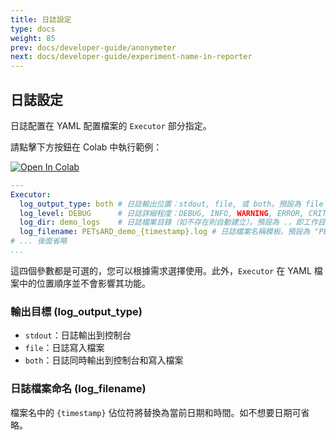 ```yaml
---
title: 日誌設定
type: docs
weight: 85
prev: docs/developer-guide/anonymeter
next: docs/developer-guide/experiment-name-in-reporter
---
```


## 日誌設定

日誌配置在 YAML 配置檔案的 `Executor` 部分指定。

請點擊下方按鈕在 Colab 中執行範例：

[![Open In Colab](https://colab.research.google.com/assets/colab-badge.svg)](https://colab.research.google.com/github/nics-tw/petsard/blob/main/demo/logging-configuration.ipynb)

```yaml
---
Executor:
  log_output_type: both # 日誌輸出位置：stdout, file, 或 both。預設為 file
  log_level: DEBUG      # 日誌詳細程度：DEBUG, INFO, WARNING, ERROR, CRITICAL。預設為 INFO
  log_dir: demo_logs    # 日誌檔案目錄（如不存在則自動建立）。預設為 .，即工作目錄
  log_filename: PETsARD_demo_{timestamp}.log # 日誌檔案名稱模板。預設為 "PETsARD_{timestamp}.log"
# ... 後面省略
...
```

這四個參數都是可選的，您可以根據需求選擇使用。此外，`Executor` 在 YAML 檔案中的位置順序並不會影響其功能。

### 輸出目標 (log_output_type)

- `stdout`：日誌輸出到控制台
- `file`：日誌寫入檔案
- `both`：日誌同時輸出到控制台和寫入檔案

### 日誌檔案命名 (log_filename)

檔案名中的 `{timestamp}` 佔位符將替換為當前日期和時間。如不想要日期可省略。
